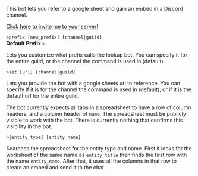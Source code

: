 This bot lets you refer to a google sheet and gain an embed in a Discord channel.

[Click here to invite me to your server!](https://discord.com/api/oauth2/authorize?client_id=794175938728296469&permissions=67584&scope=bot)

`>prefix [new_prefix] [channel|guild]`  
**Default Prefix** `>`  

Lets you customize what prefix calls the lookup bot. You can specify it for the entire guild, or the channel the command is used in (default).

`>set [url] [channel|guild]`  

Lets you provide the bot with a google sheets url to reference. You can specify if it is for the channel the command is used in (default), or if it is the default url for the entire guild.


The bot currently expects all tabs in a spreadsheet to have a row of column headers, and a column header of `name`.
The spreadsheet must be publicly visible to work with the bot. There is currently nothing that confirms this visibility in the bot.

`>[entity_type] [entity_name]`  

Searches the spreadsheet for the entity type and name. First it looks for the worksheet of the same name as `entity_title` then finds the first row with the name `entity_name`. After that, it uses all the columns in that row to create an embed and send it to the chat.
